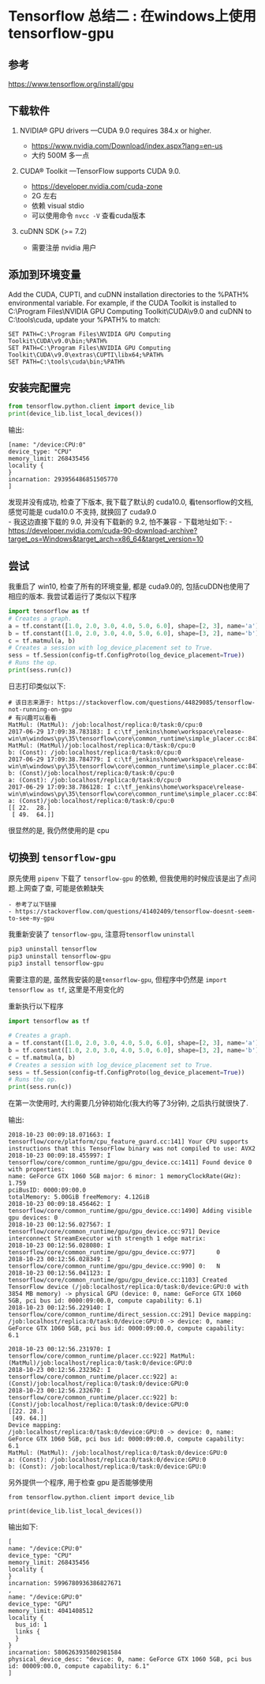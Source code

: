 # Tensorflow 总结二 : 在windows上使用tensorflow-gpu

## 参考

https://www.tensorflow.org/install/gpu

## 下载软件

1. NVIDIA® GPU drivers —CUDA 9.0 requires 384.x or higher.

	- https://www.nvidia.com/Download/index.aspx?lang=en-us
	- 大约 500M 多一点

2. CUDA® Toolkit —TensorFlow supports CUDA 9.0.
	
	- https://developer.nvidia.com/cuda-zone
	- 2G 左右
	- 依赖 visual stdio
	- 可以使用命令 `nvcc -V` 查看cuda版本

3. cuDNN SDK (>= 7.2)
	
	- 需要注册 nvidia 用户

## 添加到环境变量

Add the CUDA, CUPTI, and cuDNN installation directories to the %PATH% environmental variable. For example, if the CUDA Toolkit is installed to C:\Program Files\NVIDIA GPU Computing Toolkit\CUDA\v9.0 and cuDNN to C:\tools\cuda, update your %PATH% to match:

```
SET PATH=C:\Program Files\NVIDIA GPU Computing Toolkit\CUDA\v9.0\bin;%PATH%
SET PATH=C:\Program Files\NVIDIA GPU Computing Toolkit\CUDA\v9.0\extras\CUPTI\libx64;%PATH%
SET PATH=C:\tools\cuda\bin;%PATH%
```

## 安装完配置完

```python
from tensorflow.python.client import device_lib
print(device_lib.list_local_devices())
```

输出:

```
[name: "/device:CPU:0"
device_type: "CPU"
memory_limit: 268435456
locality {
}
incarnation: 293956486851505770
]
```

发现并没有成功, 检查了下版本, 我下载了默认的 cuda10.0, 看tensorflow的文档, 感觉可能是 cuda10.0 不支持, 就换回了 cuda9.0
​	
	- 我这边直接下载的 9.0, 并没有下载新的 9.2, 怕不兼容
	- 下载地址如下: 
	- https://developer.nvidia.com/cuda-90-download-archive?target_os=Windows&target_arch=x86_64&target_version=10

## 尝试

我重启了 win10, 检查了所有的环境变量, 都是 cuda9.0的, 包括cuDDN也使用了相应的版本. 我尝试着运行了类似以下程序

```python
import tensorflow as tf
# Creates a graph.
a = tf.constant([1.0, 2.0, 3.0, 4.0, 5.0, 6.0], shape=[2, 3], name='a')
b = tf.constant([1.0, 2.0, 3.0, 4.0, 5.0, 6.0], shape=[3, 2], name='b')
c = tf.matmul(a, b)
# Creates a session with log_device_placement set to True.
sess = tf.Session(config=tf.ConfigProto(log_device_placement=True))
# Runs the op.
print(sess.run(c))
```

日志打印类似以下:

```
# 该日志来源于: https://stackoverflow.com/questions/44829085/tensorflow-not-running-on-gpu
# 有兴趣可以看看
MatMul: (MatMul): /job:localhost/replica:0/task:0/cpu:0
2017-06-29 17:09:38.783183: I c:\tf_jenkins\home\workspace\release-win\m\windows\py\35\tensorflow\core\common_runtime\simple_placer.cc:847] MatMul: (MatMul)/job:localhost/replica:0/task:0/cpu:0
b: (Const): /job:localhost/replica:0/task:0/cpu:0
2017-06-29 17:09:38.784779: I c:\tf_jenkins\home\workspace\release-win\m\windows\py\35\tensorflow\core\common_runtime\simple_placer.cc:847] b: (Const)/job:localhost/replica:0/task:0/cpu:0
a: (Const): /job:localhost/replica:0/task:0/cpu:0
2017-06-29 17:09:38.786128: I c:\tf_jenkins\home\workspace\release-win\m\windows\py\35\tensorflow\core\common_runtime\simple_placer.cc:847] a: (Const)/job:localhost/replica:0/task:0/cpu:0
[[ 22.  28.]
 [ 49.  64.]]
```

很显然的是, 我仍然使用的是 cpu

## 切换到 `tensorflow-gpu`

原先使用 `pipenv` 下载了 `tensorflow-gpu` 的依赖, 但我使用的时候应该是出了点问题.上网查了查, 可能是依赖缺失

	- 参考了以下链接
	- https://stackoverflow.com/questions/41402409/tensorflow-doesnt-seem-to-see-my-gpu

我重新安装了 `tensorflow-gpu`, 注意将`tensorflow` `uninstall`

```sh
pip3 uninstall tensorflow
pip3 uninstall tensorflow-gpu
pip3 install tensorflow-gpu
```

需要注意的是, 虽然我安装的是`tensorflow-gpu`, 但程序中仍然是 `import tensorflow as tf`, 这里是不用变化的

重新执行以下程序

```python
import tensorflow as tf

# Creates a graph.
a = tf.constant([1.0, 2.0, 3.0, 4.0, 5.0, 6.0], shape=[2, 3], name='a')
b = tf.constant([1.0, 2.0, 3.0, 4.0, 5.0, 6.0], shape=[3, 2], name='b')
c = tf.matmul(a, b)
# Creates a session with log_device_placement set to True.
sess = tf.Session(config=tf.ConfigProto(log_device_placement=True))
# Runs the op.
print(sess.run(c))
```

在第一次使用时, 大约需要几分钟初始化(我大约等了3分钟), 之后执行就很快了.

输出:

```
2018-10-23 00:09:18.071663: I tensorflow/core/platform/cpu_feature_guard.cc:141] Your CPU supports instructions that this TensorFlow binary was not compiled to use: AVX2
2018-10-23 00:09:18.455997: I tensorflow/core/common_runtime/gpu/gpu_device.cc:1411] Found device 0 with properties:
name: GeForce GTX 1060 5GB major: 6 minor: 1 memoryClockRate(GHz): 1.759
pciBusID: 0000:09:00.0
totalMemory: 5.00GiB freeMemory: 4.12GiB
2018-10-23 00:09:18.456462: I tensorflow/core/common_runtime/gpu/gpu_device.cc:1490] Adding visible gpu devices: 0
2018-10-23 00:12:56.027567: I tensorflow/core/common_runtime/gpu/gpu_device.cc:971] Device interconnect StreamExecutor with strength 1 edge matrix:
2018-10-23 00:12:56.028080: I tensorflow/core/common_runtime/gpu/gpu_device.cc:977]      0
2018-10-23 00:12:56.028349: I tensorflow/core/common_runtime/gpu/gpu_device.cc:990] 0:   N
2018-10-23 00:12:56.041123: I tensorflow/core/common_runtime/gpu/gpu_device.cc:1103] Created TensorFlow device (/job:localhost/replica:0/task:0/device:GPU:0 with 3854 MB memory) -> physical GPU (device: 0, name: GeForce GTX 1060 5GB, pci bus id: 0000:09:00.0, compute capability: 6.1)
2018-10-23 00:12:56.229140: I tensorflow/core/common_runtime/direct_session.cc:291] Device mapping:
/job:localhost/replica:0/task:0/device:GPU:0 -> device: 0, name: GeForce GTX 1060 5GB, pci bus id: 0000:09:00.0, compute capability: 6.1

2018-10-23 00:12:56.231970: I tensorflow/core/common_runtime/placer.cc:922] MatMul: (MatMul)/job:localhost/replica:0/task:0/device:GPU:0
2018-10-23 00:12:56.232362: I tensorflow/core/common_runtime/placer.cc:922] a: (Const)/job:localhost/replica:0/task:0/device:GPU:0
2018-10-23 00:12:56.232670: I tensorflow/core/common_runtime/placer.cc:922] b: (Const)/job:localhost/replica:0/task:0/device:GPU:0
[[22. 28.]
 [49. 64.]]
Device mapping:
/job:localhost/replica:0/task:0/device:GPU:0 -> device: 0, name: GeForce GTX 1060 5GB, pci bus id: 0000:09:00.0, compute capability: 6.1
MatMul: (MatMul): /job:localhost/replica:0/task:0/device:GPU:0
a: (Const): /job:localhost/replica:0/task:0/device:GPU:0
b: (Const): /job:localhost/replica:0/task:0/device:GPU:0

```

另外提供一个程序, 用于检查 gpu 是否能够使用

```
from tensorflow.python.client import device_lib

print(device_lib.list_local_devices())
```

输出如下:

```
[
name: "/device:CPU:0"
device_type: "CPU"
memory_limit: 268435456
locality {
}
incarnation: 5996780936386827671
, 
name: "/device:GPU:0"
device_type: "GPU"
memory_limit: 4041408512
locality {
  bus_id: 1
  links {
  }
}
incarnation: 5806263935802981584
physical_device_desc: "device: 0, name: GeForce GTX 1060 5GB, pci bus id: 00009:00.0, compute capability: 6.1"
]

```



